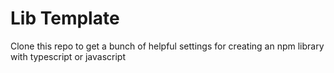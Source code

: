 # Lib Template

Clone this repo to get a bunch of helpful settings for creating an npm library with typescript or javascript

